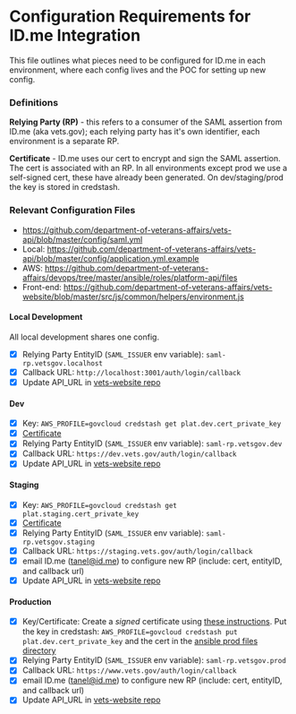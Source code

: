 # Configuration Requirements for ID.me Integration
This file outlines what pieces need to be configured for ID.me in each environment, where each config lives and the POC for setting up new config.

### Definitions
**Relying Party (RP)** - this refers to a consumer of the SAML assertion from ID.me (aka vets.gov); each relying party has it's own identifier, each environment is a separate RP. 

**Certificate** - ID.me uses our cert to encrypt and sign the SAML assertion. The cert is associated with an RP. In all environments except prod we use a self-signed cert, these have already been generated. On dev/staging/prod the key is stored in credstash.

### Relevant Configuration Files
- https://github.com/department-of-veterans-affairs/vets-api/blob/master/config/saml.yml
- Local: https://github.com/department-of-veterans-affairs/vets-api/blob/master/config/application.yml.example
- AWS: https://github.com/department-of-veterans-affairs/devops/tree/master/ansible/roles/platform-api/files
- Front-end: https://github.com/department-of-veterans-affairs/vets-website/blob/master/src/js/common/helpers/environment.js

#### Local Development
All local development shares one config. 
- [x] Relying Party EntityID (`SAML_ISSUER` env variable): `saml-rp.vetsgov.localhost`
- [x] Callback URL: `http://localhost:3001/auth/login/callback`
- [x] Update API_URL in [vets-website repo](https://github.com/department-of-veterans-affairs/vets-website/blob/master/src/js/common/helpers/environment.js)

#### Dev
- [x] Key: `AWS_PROFILE=govcloud credstash get plat.dev.cert_private_key`  
- [x] [Certificate](https://github.com/department-of-veterans-affairs/devops/blob/master/ansible/roles/platform-api/files/dev/vets-api.crt)
- [x] Relying Party EntityID (`SAML_ISSUER` env variable): `saml-rp.vetsgov.dev`
- [x] Callback URL: `https://dev.vets.gov/auth/login/callback`
- [x] Update API_URL in [vets-website repo](https://github.com/department-of-veterans-affairs/vets-website/blob/master/src/js/common/helpers/environment.js)

#### Staging
- [x] Key: `AWS_PROFILE=govcloud credstash get plat.staging.cert_private_key`  
- [x] [Certificate](https://github.com/department-of-veterans-affairs/devops/blob/master/ansible/roles/platform-api/files/staging/vets-api.crt)
- [x] Relying Party EntityID (`SAML_ISSUER` env variable): `saml-rp.vetsgov.staging`
- [x] Callback URL: `https://staging.vets.gov/auth/login/callback`
- [x] email ID.me (tanel@id.me) to configure new RP (include: cert, entityID, and callback url)
- [x] Update API_URL in [vets-website repo](https://github.com/department-of-veterans-affairs/vets-website/blob/master/src/js/common/helpers/environment.js)

#### Production
- [x] Key/Certificate: Create a *signed* certificate using [these instructions](https://dsva.slack.com/files/ori_schwartz/F2DSFNCSZ/how_to_create_a_va_signed_ssl_certificate.md). Put the key in credstash: `AWS_PROFILE=govcloud credstash put plat.dev.cert_private_key` and the cert in the [ansible prod files directory](https://github.com/department-of-veterans-affairs/devops/blob/master/ansible/roles/platform-api/files/prod/vets-api.crt)
- [x] Relying Party EntityID (`SAML_ISSUER` env variable): `saml-rp.vetsgov.prod`
- [x] Callback URL: `https://www.vets.gov/auth/login/callback`
- [x] email ID.me (tanel@id.me) to configure new RP (include: cert, entityID, and callback url)
- [x] Update API_URL in [vets-website repo](https://github.com/department-of-veterans-affairs/vets-website/blob/master/src/js/common/helpers/environment.js)
